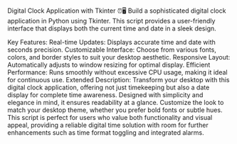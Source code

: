 Digital Clock Application with Tkinter ⏰🖥️
Build a sophisticated digital clock application in Python using Tkinter. This script provides a user-friendly interface that displays both the current time and date in a sleek design.

Key Features:
Real-time Updates: Displays accurate time and date with seconds precision.
Customizable Interface: Choose from various fonts, colors, and border styles to suit your desktop aesthetic.
Responsive Layout: Automatically adjusts to window resizing for optimal display.
Efficient Performance: Runs smoothly without excessive CPU usage, making it ideal for continuous use.
Extended Description:
Transform your desktop with this digital clock application, offering not just timekeeping but also a date display for complete time awareness. Designed with simplicity and elegance in mind, it ensures readability at a glance. Customize the look to match your desktop theme, whether you prefer bold fonts or subtle hues. This script is perfect for users who value both functionality and visual appeal, providing a reliable digital time solution with room for further enhancements such as time format toggling and integrated alarms.


